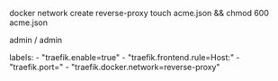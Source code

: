 docker network create reverse-proxy
touch acme.json && chmod 600 acme.json

admin / admin

labels:
      - "traefik.enable=true"
      - "traefik.frontend.rule=Host:<HOSTNAME>"
      - "traefik.port=<EXPOSE PORT>"
      - "traefik.docker.network=reverse-proxy"
